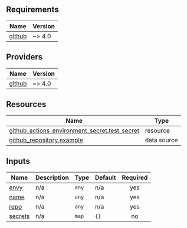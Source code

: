 <!-- BEGIN_TF_DOCS -->
## Requirements

| Name | Version |
|------|---------|
| <a name="requirement_github"></a> [github](#requirement\_github) | ~> 4.0 |

## Providers

| Name | Version |
|------|---------|
| <a name="provider_github"></a> [github](#provider\_github) | ~> 4.0 |

## Resources

| Name | Type |
|------|------|
| [github_actions_environment_secret.test_secret](https://registry.terraform.io/providers/integrations/github/latest/docs/resources/actions_environment_secret) | resource |
| [github_repository.example](https://registry.terraform.io/providers/integrations/github/latest/docs/data-sources/repository) | data source |

## Inputs

| Name | Description | Type | Default | Required |
|------|-------------|------|---------|:--------:|
| <a name="input_envy"></a> [envy](#input\_envy) | n/a | `any` | n/a | yes |
| <a name="input_name"></a> [name](#input\_name) | n/a | `any` | n/a | yes |
| <a name="input_repo"></a> [repo](#input\_repo) | n/a | `any` | n/a | yes |
| <a name="input_secrets"></a> [secrets](#input\_secrets) | n/a | `map` | `{}` | no |
<!-- END_TF_DOCS -->